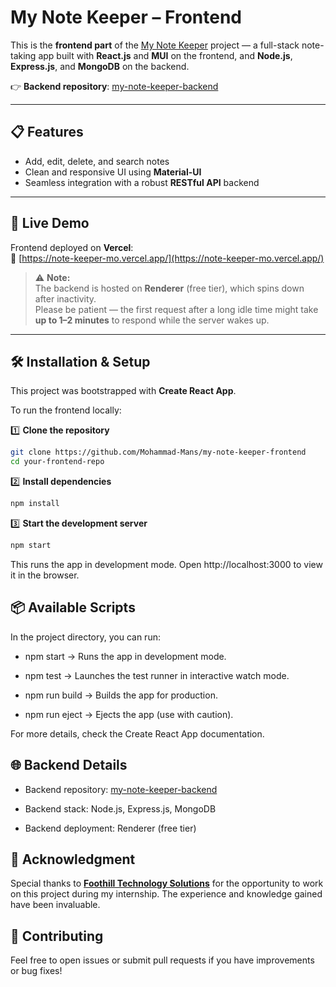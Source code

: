 # My Note Keeper – Frontend

This is the **frontend part** of the [My Note Keeper](https://note-keeper-mo.vercel.app/) project — a full-stack note-taking app built with **React.js** and **MUI** on the frontend, and **Node.js**, **Express.js**, and **MongoDB** on the backend.

👉 **Backend repository**: [my-note-keeper-backend](https://github.com/Mohammad-Mans/my-note-keeper-backend)

---

## 📋 Features

- Add, edit, delete, and search notes
- Clean and responsive UI using **Material-UI**
- Seamless integration with a robust **RESTful API** backend

---

## 🚀 Live Demo

Frontend deployed on **Vercel**:  
🔗 [https://note-keeper-mo.vercel.app/](https://note-keeper-mo.vercel.app/)

> ⚠ **Note:**  
> The backend is hosted on **Renderer** (free tier), which spins down after inactivity.  
> Please be patient — the first request after a long idle time might take **up to 1–2 minutes** to respond while the server wakes up.

---

## 🛠 Installation & Setup

This project was bootstrapped with **Create React App**.

To run the frontend locally:

1️⃣ **Clone the repository**

```bash
git clone https://github.com/Mohammad-Mans/my-note-keeper-frontend
cd your-frontend-repo
```
2️⃣ **Install dependencies**
```bash
npm install
```

3️⃣ **Start the development server**
```bash
npm start
```
This runs the app in development mode.
Open http://localhost:3000 to view it in the browser.

## 📦 Available Scripts
In the project directory, you can run:

- npm start → Runs the app in development mode.

- npm test → Launches the test runner in interactive watch mode.

- npm run build → Builds the app for production.

- npm run eject → Ejects the app (use with caution).

For more details, check the Create React App documentation.

## 🌐 Backend Details
- Backend repository: [my-note-keeper-backend](https://github.com/Mohammad-Mans/my-note-keeper-backend)

- Backend stack: Node.js, Express.js, MongoDB

- Backend deployment: Renderer (free tier)
  
## :stars: Acknowledgment
Special thanks to [**Foothill Technology Solutions**](https://www.foothillsolutions.com/) for the opportunity to work on this project during my internship. The experience and knowledge gained have been invaluable.

## 🤝 Contributing
Feel free to open issues or submit pull requests if you have improvements or bug fixes!
